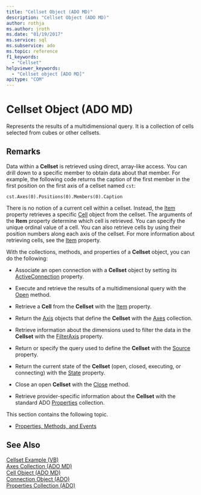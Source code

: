 ```yaml
---
title: "Cellset Object (ADO MD)"
description: "Cellset Object (ADO MD)"
author: rothja
ms.author: jroth
ms.date: "01/19/2017"
ms.service: sql
ms.subservice: ado
ms.topic: reference
f1_keywords:
  - "Cellset"
helpviewer_keywords:
  - "Cellset object [ADO MD]"
apitype: "COM"
---
```

# Cellset Object (ADO MD)
Represents the results of a multidimensional query. It is a collection of cells selected from cubes or other cellsets.  
  
## Remarks  
 Data within a **Cellset** is retrieved using direct, array-like access. You can drill down to a specific member to obtain data about that member. For example, the following code returns the caption of the first member in the first position on the first axis of a cellset named `cst`:  
  
```  
cst.Axes(0).Positions(0).Members(0).Caption  
```  
  
 There is no notion of a current cell within a cellset. Instead, the [Item](./item-property-ado-md-cellset.md) property retrieves a specific [Cell](./cell-object-ado-md.md) object from the cellset. The arguments of the **Item** property determine which cell is retrieved. You can specify the unique ordinal value of a cell. You can also retrieve cells by using their position numbers along each axis of the cellset. For more information about retrieving cells, see the [Item](./item-property-ado-md-cellset.md) property.  
  
 With the collections, methods, and properties of a **Cellset** object, you can do the following:  
  
-   Associate an open connection with a **Cellset** object by setting its [ActiveConnection](./activeconnection-property-ado-md.md) property.  
  
-   Execute and retrieve the results of a multidimensional query with the [Open](./open-method-ado-md.md) method.  
  
-   Retrieve a **Cell** from the **Cellset** with the [Item](./item-property-ado-md-cellset.md) property.  
  
-   Return the [Axis](./axis-object-ado-md.md) objects that define the **Cellset** with the [Axes](./axes-collection-ado-md.md) collection.  
  
-   Retrieve information about the dimensions used to filter the data in the **Cellset** with the [FilterAxis](./filteraxis-property-ado-md.md) property.  
  
-   Return or specify the query used to define the **Cellset** with the [Source](./source-property-ado-md.md) property.  
  
-   Return the current state of the **Cellset** (open, closed, executing, or connecting) with the [State](./state-property-ado-md.md) property.  
  
-   Close an open **Cellset** with the [Close](./close-method-ado-md.md) method.  
  
-   Retrieve provider-specific information about the **Cellset** with the standard ADO [Properties](../ado-api/properties-collection-ado.md) collection.  
  
 This section contains the following topic.  
  
-   [Properties, Methods, and Events](./cellset-object-properties-methods-and-events.md)  
  
## See Also  
 [Cellset Example (VB)](./cellset-example-vb.md)   
 [Axes Collection (ADO MD)](./axes-collection-ado-md.md)   
 [Cell Object (ADO MD)](./cell-object-ado-md.md)   
 [Connection Object (ADO)](../ado-api/connection-object-ado.md)   
 [Properties Collection (ADO)](../ado-api/properties-collection-ado.md)
